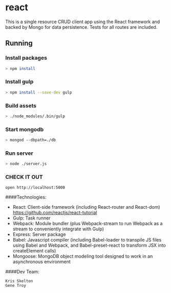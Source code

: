 # react
This is a single resource CRUD client app using the React framework and backed by Mongo for data persistence. Tests for all routes are included.

## Running

### Install packages

```bash
> npm install
```

### Install gulp

```bash
> npm install --save-dev gulp
```

### Build assets

```bash
> ./node_modules/.bin/gulp
```

### Start mongodb

```bash
> mongod --dbpath=./db
```

### Run server

```bash
> node ./server.js
```

### CHECK IT OUT

```
open http://localhost:5000
```

####Technologies:

  - React: Client-side framework (including React-router and React-dom) https://github.com/reactjs/react-tutorial
  - Gulp: Task runner
  - Webpack: Module bundler (plus Webpack-stream to run Webpack as a stream to conveniently integrate with Gulp)
  - Express: Server package  
  - Babel: Javascript compiler (including Babel-loader to transpile JS files using Babel and Webpack, and Babel-preset-react to transform JSX into createElement calls)
  - Mongoose: MongoDB object modeling tool designed to work in an asynchronous environment


####Dev Team:

    Kris Skelton
    Gene Troy
